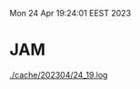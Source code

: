 Mon 24 Apr 19:24:01 EEST 2023
# JAM
<a href='./cache/202304/24_19.log'>./cache/202304/24_19.log</a>
